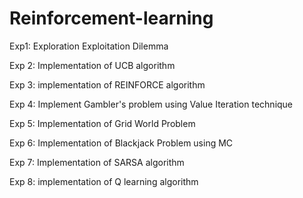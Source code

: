 # Reinforcement-learning

Exp1: Exploration Exploitation Dilemma

Exp 2: Implementation of UCB algorithm

Exp 3: implementation of REINFORCE algorithm

Exp 4: Implement Gambler's problem using Value Iteration technique

Exp 5: Implementation of Grid World Problem

Exp 6: Implementation of Blackjack Problem using MC

Exp 7: Implementation of SARSA algorithm

Exp 8: implementation of Q learning algorithm

